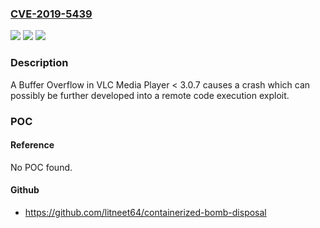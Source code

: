 ### [CVE-2019-5439](https://cve.mitre.org/cgi-bin/cvename.cgi?name=CVE-2019-5439)
![](https://img.shields.io/static/v1?label=Product&message=VLC%20Media%20Player&color=blue)
![](https://img.shields.io/static/v1?label=Version&message=n%2Fa&color=blue)
![](https://img.shields.io/static/v1?label=Vulnerability&message=Classic%20Buffer%20Overflow%20(CWE-120)&color=brighgreen)

### Description

A Buffer Overflow in VLC Media Player < 3.0.7 causes a crash which can possibly be further developed into a remote code execution exploit.

### POC

#### Reference
No POC found.

#### Github
- https://github.com/litneet64/containerized-bomb-disposal

